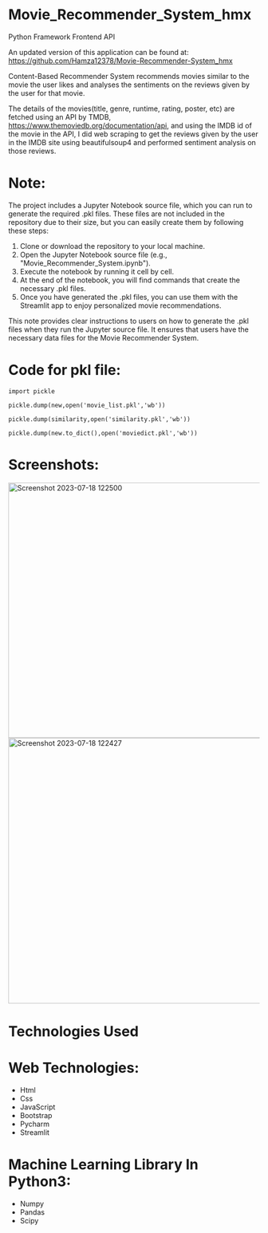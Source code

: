 # Movie_Recommender_System_hmx
Python Framework Frontend API
  
An updated version of this application can be found at: https://github.com/Hamza12378/Movie-Recommender-System_hmx
    
Content-Based Recommender System recommends movies similar to the movie the user likes and analyses the sentiments on the reviews given by the user for that movie.
   
The details of the movies(title, genre, runtime, rating, poster, etc) are fetched using an API by TMDB, https://www.themoviedb.org/documentation/api, and using the IMDB id of the movie in the API, I did web scraping to get the reviews given by the user in the IMDB site using beautifulsoup4 and performed sentiment analysis on those reviews.
  
# Note:  
The project includes a Jupyter Notebook source file, which you can run to generate the required .pkl files. These files are not included in the repository due to their size, but you can easily create them by following these steps:
1. Clone or download the repository to your local machine.
2. Open the Jupyter Notebook source file (e.g., "Movie_Recommender_System.ipynb").
3. Execute the notebook by running it cell by cell.
4. At the end of the notebook, you will find commands that create the necessary .pkl files.
5. Once you have generated the .pkl files, you can use them with the Streamlit app to enjoy personalized movie recommendations.


This note provides clear instructions to users on how to generate the .pkl files when they run the Jupyter source file. It ensures that users have the necessary data files for the Movie Recommender System.

# Code for pkl file:

`import pickle`

`pickle.dump(new,open('movie_list.pkl','wb'))`

`pickle.dump(similarity,open('similarity.pkl','wb'))`

`pickle.dump(new.to_dict(),open('moviedict.pkl','wb'))` 

# Screenshots:

<img width="512" alt="Screenshot 2023-07-18 122500" src="https://github.com/Hamza12378/Movie-Recommender-System_hmx/assets/111439617/26d21348-424e-43cf-9b8e-cb6a9b51220a">
<img width="533" alt="Screenshot 2023-07-18 122427" src="https://github.com/Hamza12378/Movie-Recommender-System_hmx/assets/111439617/496d0b19-0a1b-4f4e-894a-d13acbaf8ad1">

# Technologies Used
# Web Technologies:

- Html
- Css
- JavaScript
- Bootstrap
- Pycharm
- Streamlit

# Machine Learning Library In Python3:

- Numpy
- Pandas
- Scipy
